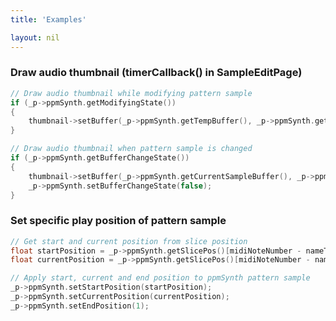 ```yaml
---
title: 'Examples'

layout: nil
---
```


<style>
    pre {
        white-space: pre !important;
        overflow-x: scroll;
    }
</style>

### Draw audio thumbnail (timerCallback() in SampleEditPage)
~~~C++
// Draw audio thumbnail while modifying pattern sample
if (_p->ppmSynth.getModifyingState())
{
    thumbnail->setBuffer(_p->ppmSynth.getTempBuffer(), _p->ppmSynth.getHostSampleRate());
}

// Draw audio thumbnail when pattern sample is changed
if (_p->ppmSynth.getBufferChangeState())
{
    thumbnail->setBuffer(_p->ppmSynth.getCurrentSampleBuffer(), _p->ppmSynth.getHostSampleRate());
    _p->ppmSynth.setBufferChangeState(false);
}
~~~

### Set specific play position of pattern sample
~~~C++
// Get start and current position from slice position
float startPosition = _p->ppmSynth.getSlicePos()[midiNoteNumber - nameToNote("C5")]; 
float currentPosition = _p->ppmSynth.getSlicePos()[midiNoteNumber - nameToNote("C5")];

// Apply start, current and end position to ppmSynth pattern sample
_p->ppmSynth.setStartPosition(startPosition);
_p->ppmSynth.setCurrentPosition(currentPosition);
_p->ppmSynth.setEndPosition(1); 
~~~